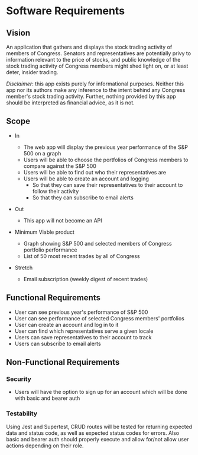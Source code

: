 # Software Requirements

## Vision

An application that gathers and displays the stock trading activity of members of Congress.  Senators and representatives are potentially privy to information relevant to the price of stocks, and public knowledge of the stock trading activity of Congress members might shed light on, or at least deter, insider trading.

*Disclaimer*: this app exists purely for informational purposes.  Neither this app nor its authors make any inference to the intent behind any Congress member's stock trading activity. Further, nothing provided by this app should be interpreted as financial advice, as it is not.  

## Scope

- In
  - The web app will display the previous year performance of the S&P 500 on a graph
  - Users will be able to choose the portfolios of Congress members to compare against the S&P 500
  - Users will be able to find out who their representatives are
  - Users will be able to create an account and logging
    - So that they can save their representatives to their account to follow their activity
    - So that they can subscribe to email alerts

- Out
  - This app will not become an API

- Minimum Viable product
  - Graph showing S&P 500 and selected members of Congress portfolio performance
  - List of 50 most recent trades by all of Congress

- Stretch
  - Email subscription (weekly digest of recent trades)

## Functional Requirements

- User can see previous year's performance of S&P 500
- User can see performance of selected Congress members' portfolios
- User can create an account and log in to it
- User can find which representatives serve a given locale
- Users can save representatives to their account to track
- Users can subscribe to email alerts

## Non-Functional Requirements

### Security

- Users will have the option to sign up for an account which will be done with basic and bearer auth

### Testability

Using Jest and Supertest, CRUD routes will be tested for returning expected data and status code, as well as expected status codes for errors. Also basic and bearer auth should properly execute and allow for/not allow user actions depending on their role.
